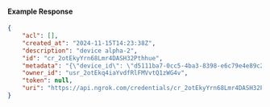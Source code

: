 <!-- Code generated for API Clients. DO NOT EDIT. -->

#### Example Response

```json
{
	"acl": [],
	"created_at": "2024-11-15T14:23:38Z",
	"description": "device alpha-2",
	"id": "cr_2otEkyYrn68Lmr4DASH32Pthhue",
	"metadata": "{\"device_id\": \"d5111ba7-0cc5-4ba3-8398-e6c79e4e89c2\"}",
	"owner_id": "usr_2otEkq4iaYvdfRlFMVvtQ1zWG4v",
	"token": null,
	"uri": "https://api.ngrok.com/credentials/cr_2otEkyYrn68Lmr4DASH32Pthhue"
}
```
